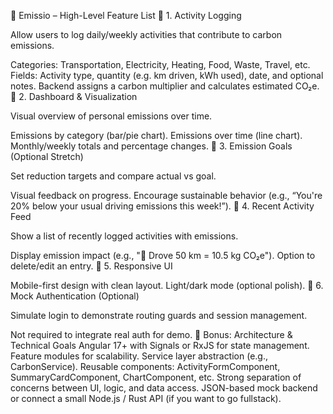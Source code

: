 🌿 Emissio – High-Level Feature List
🔹 1. Activity Logging

Allow users to log daily/weekly activities that contribute to carbon emissions.

Categories: Transportation, Electricity, Heating, Food, Waste, Travel, etc.
Fields: Activity type, quantity (e.g. km driven, kWh used), date, and optional notes.
Backend assigns a carbon multiplier and calculates estimated CO₂e.
🔹 2. Dashboard & Visualization

Visual overview of personal emissions over time.

Emissions by category (bar/pie chart).
Emissions over time (line chart).
Monthly/weekly totals and percentage changes.
🔹 3. Emission Goals (Optional Stretch)

Set reduction targets and compare actual vs goal.

Visual feedback on progress.
Encourage sustainable behavior (e.g., “You're 20% below your usual driving emissions this week!”).
🔹 4. Recent Activity Feed

Show a list of recently logged activities with emissions.

Display emission impact (e.g., "🚗 Drove 50 km = 10.5 kg CO₂e").
Option to delete/edit an entry.
🔹 5. Responsive UI

Mobile-first design with clean layout.
Light/dark mode (optional polish).
🔹 6. Mock Authentication (Optional)

Simulate login to demonstrate routing guards and session management.

Not required to integrate real auth for demo.
🧱 Bonus: Architecture & Technical Goals
Angular 17+ with Signals or RxJS for state management.
Feature modules for scalability.
Service layer abstraction (e.g., CarbonService).
Reusable components: ActivityFormComponent, SummaryCardComponent, ChartComponent, etc.
Strong separation of concerns between UI, logic, and data access.
JSON-based mock backend or connect a small Node.js / Rust API (if you want to go fullstack).